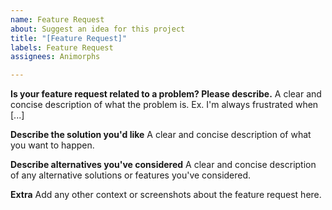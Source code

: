 ```yaml
---
name: Feature Request
about: Suggest an idea for this project
title: "[Feature Request]"
labels: Feature Request
assignees: Animorphs

---
```


**Is your feature request related to a problem? Please describe.**
A clear and concise description of what the problem is. Ex. I'm always frustrated when [...]

**Describe the solution you'd like**
A clear and concise description of what you want to happen.

**Describe alternatives you've considered**
A clear and concise description of any alternative solutions or features you've considered.

**Extra**
Add any other context or screenshots about the feature request here.
